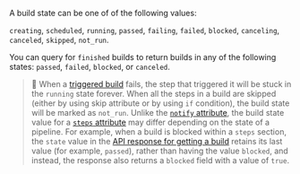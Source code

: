 A build state can be one of of the following values:

`creating`, `scheduled`, `running`, `passed`, `failing`, `failed`, `blocked`, `canceling`, `canceled`, `skipped`, `not_run`.

You can query for `finished` builds to return builds in any of the following states: `passed`, `failed`, `blocked`, or `canceled`.

> 🚧
> When a [triggered build](/docs/pipelines/configure/step-types/trigger-step) fails, the step that triggered it will be stuck in the `running` state forever.
> When all the steps in a build are skipped (either by using skip attribute or by using `if` condition), the build state will be marked as `not_run`.
> Unlike the [`notify` attribute](/docs/pipelines/notifications), the build state value for a [`steps` attribute](/docs/pipelines/configure/defining-steps) may differ depending on the state of a pipeline. For example, when a build is blocked within a `steps` section, the `state` value in the [API response for getting a build](/docs/apis/rest-api/builds#get-a-build) retains its last value (for example, `passed`), rather than having the value `blocked`, and instead, the response also returns a `blocked` field with a value of `true`.
